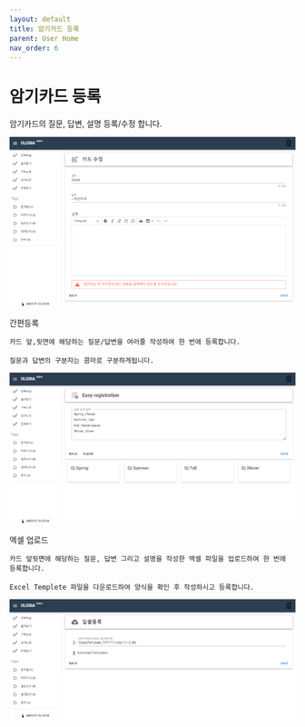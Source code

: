 ```yaml
---
layout: default
title: 암기카드 등록
parent: User Home
nav_order: 6
---
```


# 암기카드 등록

암기카드의 질문, 답변, 설명 등록/수정 합니다.

![card-edit](/assets/images/card-edit.png)

간편등록

    카드 앞,뒷면에 해당하는 질문/답변을 여러줄 작성하여 한 번에 등록합니다.

    질문과 답변의 구분자는 콤마로 구분하게됩니다.

![card-edit-easy](/assets/images/card-edit-easy.png)

엑셀 업로드

    카드 앞뒷면에 해당하는 질문, 답변 그리고 설명을 작성한 엑셀 파일을 업로드하여 한 번에 등록합니다.

    Excel Templete 파일을 다운로드하여 양식을 확인 후 작성하시고 등록합니다.

![card-edit-upload](/assets/images/card-edit-upload.png)
